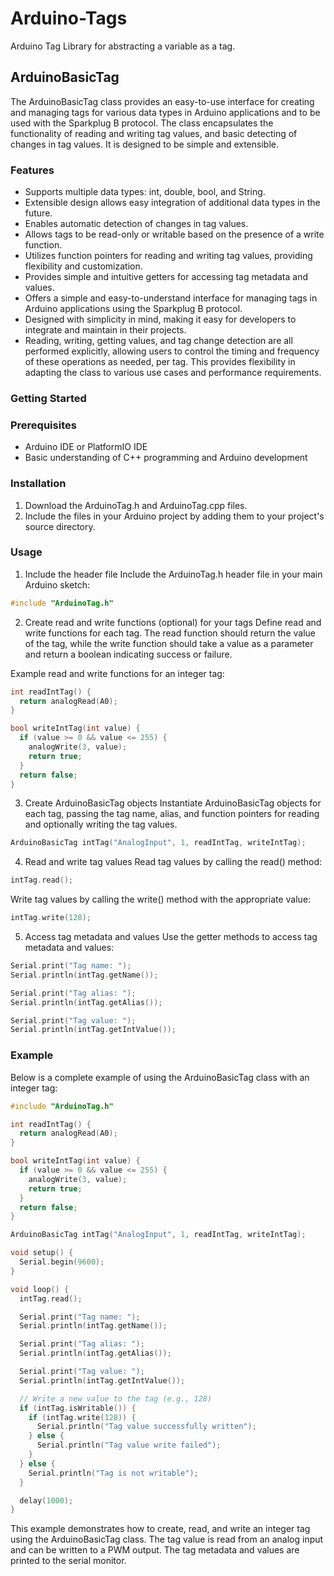 # Arduino-Tags
 Arduino Tag Library for abstracting a variable as a tag.


## ArduinoBasicTag
The ArduinoBasicTag class provides an easy-to-use interface for creating and managing tags for various data types in Arduino applications and to be used with the Sparkplug B protocol. The class encapsulates the functionality of reading and writing tag values, and basic detecting of changes in tag values. It is designed to be simple and extensible.

### Features
- Supports multiple data types: int, double, bool, and String.
- Extensible design allows easy integration of additional data types in the future.
- Enables automatic detection of changes in tag values.
- Allows tags to be read-only or writable based on the presence of a write function.
- Utilizes function pointers for reading and writing tag values, providing flexibility and customization.
- Provides simple and intuitive getters for accessing tag metadata and values.
- Offers a simple and easy-to-understand interface for managing tags in Arduino applications using the Sparkplug B protocol.
- Designed with simplicity in mind, making it easy for developers to integrate and maintain in their projects.
- Reading, writing, getting values, and tag change detection are all performed explicitly, allowing users to control the timing and frequency of these operations as needed, per tag. This provides flexibility in adapting the class to various use cases and performance requirements.


### Getting Started
### Prerequisites
- Arduino IDE or PlatformIO IDE
- Basic understanding of C++ programming and Arduino development

### Installation
1. Download the ArduinoTag.h and ArduinoTag.cpp files.
2. Include the files in your Arduino project by adding them to your project's source directory.

### Usage
1. Include the header file
Include the ArduinoTag.h header file in your main Arduino sketch:

```cpp
#include "ArduinoTag.h"
```

2. Create read and write functions (optional) for your tags
Define read and write functions for each tag. The read function should return the value of the tag, while the write function should take a value as a parameter and return a boolean indicating success or failure.

Example read and write functions for an integer tag:
```cpp
int readIntTag() {
  return analogRead(A0);
}

bool writeIntTag(int value) {
  if (value >= 0 && value <= 255) {
    analogWrite(3, value);
    return true;
  }
  return false;
}
```

3. Create ArduinoBasicTag objects
Instantiate ArduinoBasicTag objects for each tag, passing the tag name, alias, and function pointers for reading and optionally writing the tag values.
```cpp
ArduinoBasicTag intTag("AnalogInput", 1, readIntTag, writeIntTag);
```


4. Read and write tag values
Read tag values by calling the read() method:
```cpp
intTag.read();
```
Write tag values by calling the write() method with the appropriate value:
```cpp
intTag.write(128);
```


5. Access tag metadata and values
Use the getter methods to access tag metadata and values:
```cpp
Serial.print("Tag name: ");
Serial.println(intTag.getName());

Serial.print("Tag alias: ");
Serial.println(intTag.getAlias());

Serial.print("Tag value: ");
Serial.println(intTag.getIntValue());
```


### Example
Below is a complete example of using the ArduinoBasicTag class with an integer tag:
```cpp
#include "ArduinoTag.h"

int readIntTag() {
  return analogRead(A0);
}

bool writeIntTag(int value) {
  if (value >= 0 && value <= 255) {
    analogWrite(3, value);
    return true;
  }
  return false;
}

ArduinoBasicTag intTag("AnalogInput", 1, readIntTag, writeIntTag);

void setup() {
  Serial.begin(9600);
}

void loop() {
  intTag.read();

  Serial.print("Tag name: ");
  Serial.println(intTag.getName());

  Serial.print("Tag alias: ");
  Serial.println(intTag.getAlias());

  Serial.print("Tag value: ");
  Serial.println(intTag.getIntValue());

  // Write a new value to the tag (e.g., 128)
  if (intTag.isWritable()) {
    if (intTag.write(128)) {
      Serial.println("Tag value successfully written");
    } else {
      Serial.println("Tag value write failed");
    }
  } else {
    Serial.println("Tag is not writable");
  }

  delay(1000);
}
```

This example demonstrates how to create, read, and write an integer tag using the ArduinoBasicTag class. The tag value is read from an analog input and can be written to a PWM output. The tag metadata and values are printed to the serial monitor.